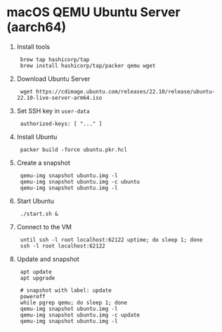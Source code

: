 # macOS QEMU Ubuntu Server (aarch64)

1. Install tools

		brew tap hashicorp/tap
		brew install hashicorp/tap/packer qemu wget

1. Download Ubuntu Server

		wget https://cdimage.ubuntu.com/releases/22.10/release/ubuntu-22.10-live-server-arm64.iso

1. Set SSH key in `user-data`

		authorized-keys: [ "..." ]

1. Install Ubuntu

		packer build -force ubuntu.pkr.hcl

1. Create a snapshot

		qemu-img snapshot ubuntu.img -l
		qemu-img snapshot ubuntu.img -c ubuntu
		qemu-img snapshot ubuntu.img -l

1. Start Ubuntu

		./start.sh &

1. Connect to the VM

		until ssh -l root localhost:62122 uptime; do sleep 1; done
		ssh -l root localhost:62122

1. Update and snapshot

		apt update
		apt upgrade

		# snapshot with label: update
		poweroff
		while pgrep qemu; do sleep 1; done
		qemu-img snapshot ubuntu.img -l
		qemu-img snapshot ubuntu.img -c update
		qemu-img snapshot ubuntu.img -l

